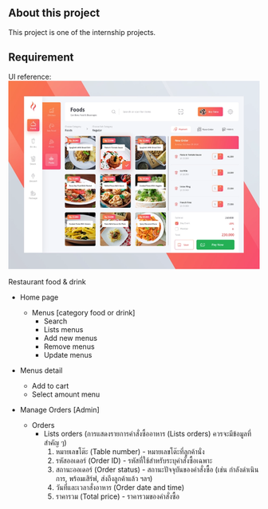 ## About this project

This project is one of the internship projects.
## Requirement
UI reference:
<br/>![UI](https://github.com/kaomao1234/Project-Intern/blob/main/workshop01-app/ui/attachment1.webp)


Restaurant food & drink

- Home page
    - Menus [category food or drink]
        - Search
        - Lists menus
        - Add new menus
        - Remove menus
        - Update menus
- Menus detail
    - Add to cart
    - Select amount menu

- Manage Orders [Admin]
  - Orders
    - Lists orders (การแสดงรายการคำสั่งซื้ออาหาร (Lists orders) ควรจะมีข้อมูลที่สำคัญ ๆ)
      1. หมายเลขโต๊ะ (Table number) - หมายเลขโต๊ะที่ลูกค้านั่ง
      2. รหัสออเดอร์ (Order ID) - รหัสที่ใช้สำหรับระบุคำสั่งซื้อเฉพาะ
      3. สถานะออเดอร์ (Order status) - สถานะปัจจุบันของคำสั่งซื้อ (เช่น กำลังดำเนินการ, พร้อมเสิร์ฟ, ส่งถึงลูกค้าแล้ว ฯลฯ)
      4. วันที่และเวลาสั่งอาหาร (Order date and time)
      5. ราคารวม (Total price) - ราคารวมของคำสั่งซื้อ 
        


